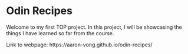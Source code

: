<h1> Odin Recipes </h1>
<p>Welcome to my first TOP project. In this project, I will be showcasing the things I have learned so far from the course.</p>
<p> Link to webpage: https://aaron-vong.github.io/odin-recipes/</p>


